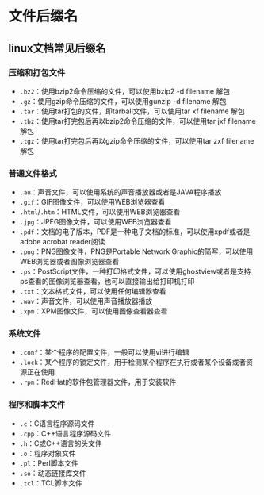 # 文件后缀名
## linux文档常见后缀名
### 压缩和打包文件
* `.bz2`：使用bzip2命令压缩的文件，可以使用bzip2 -d filename 解包
* `.gz`：使用gzip命令压缩的文件，可以使用gunzip -d filename 解包
* `.tar`：使用tar打包的文件，即tarball文件，可以使用tar xf filename 解包
* `.tbz`：使用tar打完包后再以bzip2命令压缩的文件，可以使用tar jxf filename 解包
* `.tgz`：使用tar打完包后再以gzip命令压缩的文件，可以使用tar zxf filename 解包

### 普通文件格式
* `.au`：声音文件，可以使用系统的声音播放器或者是JAVA程序播放
* `.gif`：GIF图像文件，可以使用WEB浏览器查看
* `.html`/`.htm`：HTML文件，可以使用WEB浏览器查看
* `.jpg`：JPEG图像文件，可以使用WEB浏览器查看
* `.pdf`：文档的电子版本，PDF是一种电子文档的标准，可以使用xpdf或者是adobe acrobat reader阅读
* `.png`：PNG图像文件，PNG是Portable Network Graphic的简写，可以使用WEB浏览器或者图像浏览器查看
* `.ps`：PostScript文件，一种打印格式文件，可以使用ghostview或者是支持ps查看的图像浏览器查看，也可以直接输出给打印机打印
* `.txt`：文本格式文件，可以使用任何编辑器查看
* `.wav`：声音文件，可以使用声音播放器播放
* `.xpm`：XPM图像文件，可以使用图像查看器查看

### 系统文件
* `.conf`：某个程序的配置文件，一般可以使用vi进行编辑
* `.lock`：某个程序的锁定文件，用于检测某个程序在执行或者某个设备或者资源正在使用
* `.rpm`：RedHat的软件包管理器文件，用于安装软件

### 程序和脚本文件
* `.c`：C语言程序源码文件
* `.cpp`：C++语言程序源码文件
* `.h`：C或C++语言的头文件
* `.o`：程序对象文件
* `.pl`：Perl脚本文件
* `.so`：动态链接库文件
* `.tcl`：TCL脚本文件
